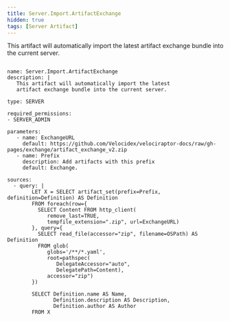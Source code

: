 ```yaml
---
title: Server.Import.ArtifactExchange
hidden: true
tags: [Server Artifact]
---
```


This artifact will automatically import the latest
artifact exchange bundle into the current server.


<pre><code class="language-yaml">
name: Server.Import.ArtifactExchange
description: |
   This artifact will automatically import the latest
   artifact exchange bundle into the current server.

type: SERVER

required_permissions:
- SERVER_ADMIN

parameters:
   - name: ExchangeURL
     default: https://github.com/Velocidex/velociraptor-docs/raw/gh-pages/exchange/artifact_exchange_v2.zip
   - name: Prefix
     description: Add artifacts with this prefix
     default: Exchange.

sources:
  - query: |
        LET X = SELECT artifact_set(prefix=Prefix, definition=Definition) AS Definition
        FROM foreach(row={
          SELECT Content FROM http_client(
             remove_last=TRUE,
             tempfile_extension=&quot;.zip&quot;, url=ExchangeURL)
        }, query={
          SELECT read_file(accessor=&quot;zip&quot;, filename=OSPath) AS Definition
          FROM glob(
             globs=&#x27;/**/*.yaml&#x27;,
             root=pathspec(
                DelegateAccessor=&quot;auto&quot;,
                DelegatePath=Content),
             accessor=&quot;zip&quot;)
        })

        SELECT Definition.name AS Name,
               Definition.description AS Description,
               Definition.author AS Author
        FROM X

</code></pre>


